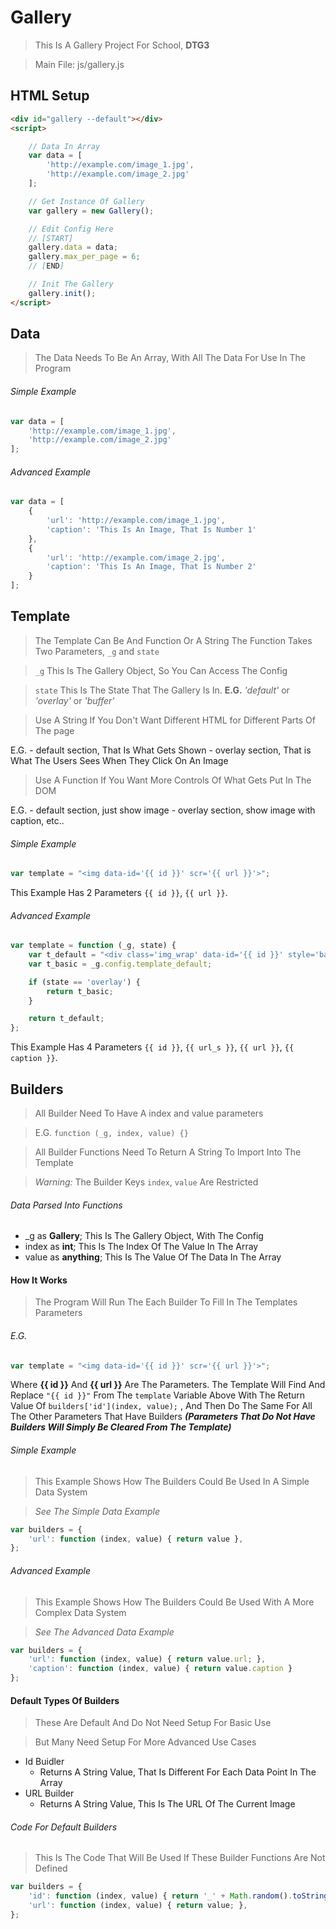 # Gallery
> This Is A Gallery Project For School, **DTG3**

> Main File: js/gallery.js

## HTML Setup
```html
<div id="gallery --default"></div>
<script>

    // Data In Array
    var data = [
        'http://example.com/image_1.jpg',
        'http://example.com/image_2.jpg'
    ];

    // Get Instance Of Gallery
    var gallery = new Gallery();

    // Edit Config Here
    // [START]
    gallery.data = data;
    gallery.max_per_page = 6;
    // [END]

    // Init The Gallery
    gallery.init();
</script>
```

## Data
> The Data Needs To Be An Array, With All The Data For Use In The Program

###### Simple Example
```javascript
var data = [
    'http://example.com/image_1.jpg',
    'http://example.com/image_2.jpg'
];
```

###### Advanced Example
```javascript
var data = [
    {
        'url': 'http://example.com/image_1.jpg',
        'caption': 'This Is An Image, That Is Number 1'
    },
    {
        'url': 'http://example.com/image_2.jpg',
        'caption': 'This Is An Image, That Is Number 2'
    }
];
```

## Template
> The Template Can Be And Function Or A String
> The Function Takes Two Parameters, `_g` and `state`

> `_g` This Is The Gallery Object, So You Can Access The Config

> `state` This Is The State That The Gallery Is In. **E.G.** *'default'* or *'overlay'* or *'buffer'*

> Use A String If You Don't Want Different HTML for Different Parts Of The page

E.G. - default section, That Is What Gets Shown
     - overlay section, That is What The Users Sees When They Click On An Image

> Use A Function If You Want More Controls Of What Gets Put In The DOM

E.G. - default section, just show image
     - overlay section, show image with caption, etc..

###### Simple Example
```javascript
var template = "<img data-id='{{ id }}' scr='{{ url }}'>";
```

This Example Has 2 Parameters `{{ id }}`, `{{ url }}`.

###### Advanced Example
```javascript
var template = function (_g, state) {
    var t_default = "<div class='img_wrap' data-id='{{ id }}' style='background-image: url(\"{{ url_s }}\");min-height:{{ height }};width:{{ width }};'><img src='{{ url }}'><div class='caption'>{{ caption }}</div></div>";
    var t_basic = _g.config.template_default;

    if (state == 'overlay') {
        return t_basic;
    }

    return t_default;
};
```

This Example Has 4 Parameters `{{ id }}`, `{{ url_s }}`, `{{ url }}`, `{{ caption }}`.

## Builders
> All Builder Need To Have A index and value parameters

> E.G. `function (_g, index, value) {}`

> All Builder Functions Need To Return A String To Import Into The Template

> *Warning:* The Builder Keys `index`, `value` Are Restricted

###### Data Parsed Into Functions

 * \_g as **Gallery**;      This Is The Gallery Object, With The Config
 * index as **int**;        This Is The Index Of The Value In The Array
 * value as **anything**;   This Is The Value Of The Data In The Array

#### How It Works

> The Program Will Run The Each Builder
> To Fill In The Templates Parameters

###### E.G.
```javascript
var template = "<img data-id='{{ id }}' scr='{{ url }}'>";
```
Where **{{ id }}** And **{{ url }}** Are The Parameters.
The Template Will Find And Replace `"{{ id }}"` From The `template` Variable Above
With The Return Value Of `builders['id'](index, value);` , And Then Do The Same For All The Other Parameters That Have Builders
***(Parameters That Do Not Have Builders Will Simply Be Cleared From The Template)***

###### Simple Example
> This Example Shows How The Builders Could Be Used In A Simple Data System

> *See The Simple Data Example*

```javascript
var builders = {
    'url': function (index, value) { return value },
};
```

###### Advanced Example
> This Example Shows How The Builders Could Be Used With A More Complex Data System

> *See The Advanced Data Example*

```javascript
var builders = {
    'url': function (index, value) { return value.url; },
    'caption': function (index, value) { return value.caption }
};
```

#### Default Types Of Builders
> These Are Default And Do Not Need Setup For Basic Use

> But Many Need Setup For More Advanced Use Cases

* Id Buidler  
    * Returns A String Value, That Is Different For Each Data Point In The Array
* URL Builder
    * Returns A String Value, This Is The URL Of The Current Image

###### Code For Default Builders
> This Is The Code That Will Be Used If These Builder Functions Are Not Defined

```javascript
var builders = {
    'id': function (index, value) { return '_' + Math.random().toString(36).substr(2, 9); },
    'url': function (index, value) { return value; },
};
```
